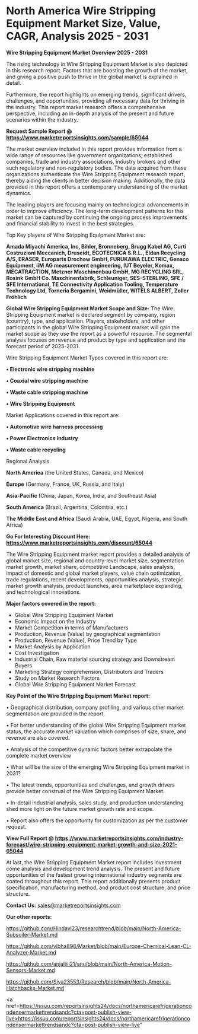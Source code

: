 # North America Wire Stripping Equipment Market Size, Value, CAGR, Analysis 2025 - 2031

<Strong> Wire Stripping Equipment Market Overview 2025 - 2031</strong>

The rising technology in Wire Stripping Equipment Market is also depicted in this research report. Factors that are boosting the growth of the market, and giving a positive push to thrive in the global market is explained in detail.

Furthermore, the report highlights on emerging trends, significant drivers, challenges, and opportunities, providing all necessary data for thriving in the industry. This report market research offers a comprehensive perspective, including an in-depth analysis of the present and future scenarios within the industry.

<strong>Request Sample Report @ <a href=https://www.marketreportsinsights.com/sample/65044>https://www.marketreportsinsights.com/sample/65044</a></strong>

The market overview included in this report provides information from a wide range of resources like government organizations, established companies, trade and industry associations, industry brokers and other such regulatory and non-regulatory bodies. The data acquired from these organizations authenticate the Wire Stripping Equipment research report, thereby aiding the clients in better decision making. Additionally, the data provided in this report offers a contemporary understanding of the market dynamics.

The leading players are focusing mainly on technological advancements in order to improve efficiency. The long-term development patterns for this market can be captured by continuing the ongoing process improvements and financial stability to invest in the best strategies.

Top Key players of Wire Stripping Equipment Market are:

<strong>Amada Miyachi America, Inc, Bihler, Bronneberg, Brugg Kabel AG, Curti Costruzioni Meccanich, Druseidt, ECOTECNICA S.R.L., Eldan Recycling A/S, ERASER, Europarts Drochow GmbH, FURUKAWA ELECTRIC, Gensco Equipment, iiM AG measurement engineering, IUT Beyeler, Komax, MECATRACTION, Metzner Maschinenbau GmbH, MG RECYCLING SRL, Rosink GmbH Co. Maschinenfabrik, Schleuniger, SES-STERLING, SFE / SFE International, TE Connectivity Application Tooling, Temperature Technology Ltd, Torneria Bergamini, Weidmüller, WITELS ALBERT, Zoller Fröhlich</strong>

<strong><b>Global Wire Stripping Equipment Market Scope and Size:</b></strong>
The Wire Stripping Equipment market is declared segment by company, region (country), type, and application. Players, stakeholders, and other participants in the global Wire Stripping Equipment market will gain the market scope as they use the report as a powerful resource. The segmental analysis focuses on revenue and product by type and application and the forecast period of 2025-2031.

Wire Stripping Equipment Market Types covered in this report are:

<strong>• Electronic wire stripping machine

• Coaxial wire stripping machine

• Waste cable stripping machine

• Wire Stripping Equipment</strong>

Market Applications covered in this report are:

<strong>• Automotive wire harness processing

• Power Electronics Industry

• Waste cable recycling</strong> 

Regional Analysis

<strong>North America</strong> (the United States, Canada, and Mexico)

<strong>Europe</strong> (Germany, France, UK, Russia, and Italy)

<strong>Asia-Pacific</strong> (China, Japan, Korea, India, and Southeast Asia)

<strong>South America</strong> (Brazil, Argentina, Colombia, etc.)

<strong>The Middle East and Africa</strong> (Saudi Arabia, UAE, Egypt, Nigeria, and South Africa)

<strong>Go For Interesting Discount Here: <a href=https://www.marketreportsinsights.com/discount/65044>https://www.marketreportsinsights.com/discount/65044</a></strong>

The Wire Stripping Equipment market report provides a detailed analysis of global market size, regional and country-level market size, segmentation market growth, market share, competitive Landscape, sales analysis, impact of domestic and global market players, value chain optimization, trade regulations, recent developments, opportunities analysis, strategic market growth analysis, product launches, area marketplace expanding, and technological innovations.

<strong><b>Major factors covered in the report:</b></strong>
<ul>
  <li>Global Wire Stripping Equipment Market </li>
  <li>Economic Impact on the Industry</li>
  <li>Market Competition in terms of Manufacturers</li>
  <li>Production, Revenue (Value) by geographical segmentation</li>
  <li>Production, Revenue (Value), Price Trend by Type</li>
  <li>Market Analysis by Application</li>
  <li>Cost Investigation</li>
  <li>Industrial Chain, Raw material sourcing strategy and Downstream Buyers</li>
  <li>Marketing Strategy comprehension, Distributors and Traders</li>
  <li>Study on Market Research Factors</li>
  <li>Global Wire Stripping Equipment Market Forecast</li>
</ul>

<strong><b>Key Point of the Wire Stripping Equipment Market report:</b></strong>

• Geographical distribution, company profiling, and various other market segmentation are provided in the report.

• For better understanding of the global Wire Stripping Equipment market status, the accurate market valuation which comprises of size, share, and revenue are also covered.

• Analysis of the competitive dynamic factors better extrapolate the complete market overview

• What will be the size of the emerging Wire Stripping Equipment market in 2031?

• The latest trends, opportunities and challenges, and growth drivers provide better construal of the Wire Stripping Equipment Market.

• In-detail industrial analysis, sales study, and production understanding shed more light on the future market growth rate and scope.

• Report also offers the opportunity for customization as per the customer request.

<strong><b>View Full Report @ <a href=https://www.marketreportsinsights.com/industry-forecast/wire-stripping-equipment-market-growth-and-size-2021-65044>https://www.marketreportsinsights.com/industry-forecast/wire-stripping-equipment-market-growth-and-size-2021-65044</a></b></strong>


At last, the Wire Stripping Equipment Market report includes investment come analysis and development trend analysis. The present and future opportunities of the fastest growing international industry segments are coated throughout this report. This report additionally presents product specification, manufacturing method, and product cost structure, and price structure.

<strong>Contact Us:</strong>
sales@marketreportsinsights.com

<strong>Our other reports:</strong>

<a href=https://github.com/Hindavi23/researchtrend/blob/main/North-America-Subsoiler-Market.md>https://github.com/Hindavi23/researchtrend/blob/main/North-America-Subsoiler-Market.md</a>

<a href=https://github.com/vibha898/Market/blob/main/Europe-Chemical-Lean-CL-Analyzer-Market.md>https://github.com/vibha898/Market/blob/main/Europe-Chemical-Lean-CL-Analyzer-Market.md</a>

<a href=https://github.com/anjaliiii21/anu/blob/main/North-America-Motion-Sensors-Market.md>https://github.com/anjaliiii21/anu/blob/main/North-America-Motion-Sensors-Market.md</a>

<a href=https://github.com/Siya23553/Research/blob/main/North-America-Hatchbacks-Market.md>https://github.com/Siya23553/Research/blob/main/North-America-Hatchbacks-Market.md</a>

<a href=https://issuu.com/reportsinsights24/docs/northamericarefrigerationcondensermarkettrendsandc?cta=post-publish-view-live>https://issuu.com/reportsinsights24/docs/northamericarefrigerationcondensermarkettrendsandc?cta=post-publish-view-live</a>"
